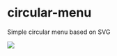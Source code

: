 # circular-menu
Simple circular menu based on SVG

![](https://user-images.githubusercontent.com/7998389/34531622-37467548-f0b3-11e7-8d98-55ab43982525.png)
